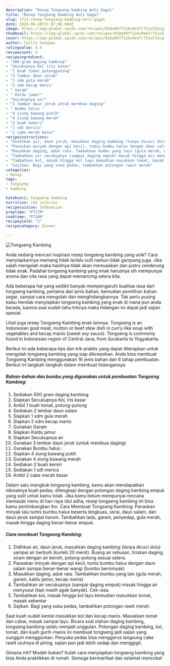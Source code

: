 ```yaml
---
description: "Resep Tongseng Kambing Anti Gagal"
title: "Resep Tongseng Kambing Anti Gagal"
slug: 1713-resep-tongseng-kambing-anti-gagal
date: 2020-08-26T21:07:06.604Z
image: https://img-global.cpcdn.com/recipes/018a807f124c0e47/751x532cq70/tongseng-kambing-foto-resep-utama.jpg
thumbnail: https://img-global.cpcdn.com/recipes/018a807f124c0e47/751x532cq70/tongseng-kambing-foto-resep-utama.jpg
cover: https://img-global.cpcdn.com/recipes/018a807f124c0e47/751x532cq70/tongseng-kambing-foto-resep-utama.jpg
author: Callie Vasquez
ratingvalue: 4.5
reviewcount: 4
recipeingredient:
- "500 gram daging kambing"
- "Secukupnya Kol iris kasar"
- "1 buah tomat potongpotong"
- "2 lembar daun salam"
- "1 sdm gula merah"
- "2 sdm kecap manis"
- " Garam"
- " Kaldu jamur"
- "Secukupnya air"
- "3 lembar daun jeruk untuk merebua daging"
- " Bumbu halus "
- "4 siung bawang putih"
- "4 siung bawang merah"
- "2 buah kemiri"
- "1 sdt merica"
- "2 cabe merah besar"
recipeinstructions:
- "Didihkan air, daun jeruk, masukkan daging kambing (tanpa dicuci dulu) sampai air berbuih (kurleb 20 menit). Buang air rebusan, tiriskan daging, siram dengan air bersih, potong-potong sesuai selera."
- "Panaskan minyak dengan api kecil, tumis bumbu halus dengan daun salam sampai benar-benar wangi (bumbu berminyak)"
- "Masukkan daging, aduk rata. Tambahkan bumbu yang lain (gula merah, garam, kaldu jamur, kecap manis)"
- "Tambahkan air secukupnya (sampai daging empuk) masak hingga air menyusut (tapi masih agak banyak). Cek rasa."
- "Tambahkan kol, masak hingga kol layu kemudian masukkan tomat, masak sebentar"
- "Sajikan. Bagi yang suka pedas, tambahkan potongan rawit merah"
categories:
- Resep
tags:
- tongseng
- kambing

katakunci: tongseng kambing 
nutrition: 126 calories
recipecuisine: Indonesian
preptime: "PT17M"
cooktime: "PT34M"
recipeyield: "2"
recipecategory: Dinner

---
```



![Tongseng Kambing](https://img-global.cpcdn.com/recipes/018a807f124c0e47/751x532cq70/tongseng-kambing-foto-resep-utama.jpg)

Anda sedang mencari inspirasi resep tongseng kambing yang unik? Cara menyiapkannya memang tidak terlalu sulit namun tidak gampang juga. Jika salah mengolah maka hasilnya tidak akan memuaskan dan justru cenderung tidak enak. Padahal tongseng kambing yang enak harusnya sih mempunyai aroma dan cita rasa yang dapat memancing selera kita.

Ada beberapa hal yang sedikit banyak mempengaruhi kualitas rasa dari tongseng kambing, pertama dari jenis bahan, kemudian pemilihan bahan segar, sampai cara mengolah dan menghidangkannya. Tak perlu pusing kalau hendak menyiapkan tongseng kambing yang enak di mana pun anda berada, karena asal sudah tahu triknya maka hidangan ini dapat jadi sajian spesial.

Lihat juga resep Tongseng Kambing enak lainnya. Tongseng is an Indonesian goat meat, mutton or beef stew dish in curry-like soup with vegetables and kecap manis (sweet soy sauce). Tongseng is commonly found in Indonesian region of Central Java; from Surakarta to Yogyakarta.


Berikut ini ada beberapa tips dan trik praktis yang dapat diterapkan untuk mengolah tongseng kambing yang siap dikreasikan. Anda bisa membuat Tongseng Kambing menggunakan 16 jenis bahan dan 6 tahap pembuatan. Berikut ini langkah-langkah dalam membuat hidangannya.

<!--inarticleads1-->

##### Bahan-bahan dan bumbu yang digunakan untuk pembuatan Tongseng Kambing:

1. Sediakan 500 gram daging kambing
1. Siapkan Secukupnya Kol, iris kasar
1. Ambil 1 buah tomat, potong-potong
1. Sediakan 2 lembar daun salam
1. Siapkan 1 sdm gula merah
1. Siapkan 2 sdm kecap manis
1. Gunakan  Garam
1. Siapkan  Kaldu jamur
1. Siapkan Secukupnya air
1. Gunakan 3 lembar daun jeruk (untuk merebua daging)
1. Gunakan  Bumbu halus :
1. Siapkan 4 siung bawang putih
1. Gunakan 4 siung bawang merah
1. Sediakan 2 buah kemiri
1. Sediakan 1 sdt merica
1. Ambil 2 cabe merah besar


Dalam satu mangkuk tongseng kambing, kamu akan mendapatkan nikmatnya kuah pedas, dilengkapi dengan potongan daging kambing empuk yang sulit untuk kamu tolak. Jika kamu belum mempunyai rencana memasak menu di hari raya idul adha, resep tongseng kambing ini bisa kamu pertimbangkan lho. Cara Membuat Tongseng Kambing: Panaskan minyak lalu tumis bumbu halus beserta lengkuas, serai, daun salam, dan daun jeruk sampai harum. Tambahkan lada, garam, penyedap, gula merah, masak hingga daging benar-benar empuk. 

<!--inarticleads2-->

##### Cara membuat Tongseng Kambing:

1. Didihkan air, daun jeruk, masukkan daging kambing (tanpa dicuci dulu) sampai air berbuih (kurleb 20 menit). Buang air rebusan, tiriskan daging, siram dengan air bersih, potong-potong sesuai selera.
1. Panaskan minyak dengan api kecil, tumis bumbu halus dengan daun salam sampai benar-benar wangi (bumbu berminyak)
1. Masukkan daging, aduk rata. Tambahkan bumbu yang lain (gula merah, garam, kaldu jamur, kecap manis)
1. Tambahkan air secukupnya (sampai daging empuk) masak hingga air menyusut (tapi masih agak banyak). Cek rasa.
1. Tambahkan kol, masak hingga kol layu kemudian masukkan tomat, masak sebentar
1. Sajikan. Bagi yang suka pedas, tambahkan potongan rawit merah


Saat kuah sudah kental masukkan kol dan kecap manis. Masukkan tomat dan cabai, masak sampai layu. Bicara soal olahan daging kambing, tongseng kambing selalu menjadi unggulan. Potongan daging kambing, kol, tomat, dan kuah gurih-manis ini membuat tongseng jadi sajian yang sungguh menggiurkan. Penyuka pedas bisa menggerus langsung cabe rawit utuhnya di piring, sajian pun jadi lebih sedap dan menggigit. 

Gimana nih? Mudah bukan? Itulah cara menyiapkan tongseng kambing yang bisa Anda praktikkan di rumah. Semoga bermanfaat dan selamat mencoba!
